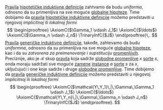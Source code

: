
[Pravila](Pravila%20zaključivanja.md) [hipotetičke induktivne definicije](Hipotetička%20induktivna%20definicija.md) zahtvamo da budu *uniforma*, odnosno da su primenljiva na sve moguće [globalne hipoteze](Hipotetička%20induktivna%20definicija.md). Time dobijamo da [pravila](Pravila%20zaključivanja.md) [hipotetičke induktivne definicije](Hipotetička%20induktivna%20definicija.md) možemo predstaviti u njegovoj *implicitnoj* ili *lokalnoj formi*
$$
\begin{prooftree}
\AxiomC{$\Gamma_1 \vdash J_1$}
\AxiomC{$\ldots$}
\AxiomC{$\Gamma_n \vdash J_n$}
\TrinaryInfC{$J$}
\end{prooftree}\,.
$$
[Pravila](Pravila%20zaključivanja.md) [generičke induktivne definicije](Generička%20induktivna%20definicija.md), takođe, zahtevamo da budu *uniformna*, odnosno da su primenljiva na sve moguće [globalne hipoteze](Hipotetička%20induktivna%20definicija.md), kao i da su *zatvorena za preimenovanje i supstituciju* [promenljivih](Promenljive). Preciznije, ako je $\mathcal{R}$ skup [pravila](Pravila%20zaključivanja.md) koja sadrže [slobodne promenljive](Promenljive) $x$ [sorte](Sorta) $s$, onda moraju sadržati sve moguće [zamene](Zamene) [instance](Instance) $a$ [sorte](Sorta) $s$ za $x$, uključujući i one koje sadrže i druge [slobodne promenljive](Promenljive). Time dobijemo da [pravila](Pravila%20zaključivanja.md) [generičke induktivne definicije](Generička%20induktivna%20definicija.md) možemo predstaviti u njegovoj *implicitnoj* ili *lokalnoj formi*
$$
\begin{prooftree}
\AxiomC{$\mathcal{Y\,Y_1}\,|\,\Gamma\,\Gamma_1 \vdash J_1$}
\AxiomC{$\ldots$}
\AxiomC{$\mathcal{Y\,Y_n}\,|\,\Gamma\,\Gamma_n \vdash J_n$}
\TrinaryInfC{$J$}
\end{prooftree}.
$$
